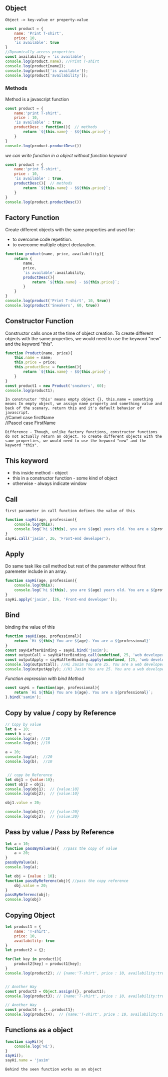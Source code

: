 ## Object
```Object -> key-value or property-value```
```javascript
const product = {
    name: 'Print T-shirt',
    price: 10,
    'is available': true
}
//Dynamically access properties
const availability = 'is available';
console.log(product.name); //Print T-shirt
console.log(product[name]);
console.log(product['is available']);
console.log(product['availability']);
``` 

### Methods
Method is a javascript function
```javascript
const product = {
    name:'print T-shirt',
    price : 10,
    'is available' : true,
    productDesc : function(){  // methods
        return `${this.name} - $${this.price}`;
    }
}
console.log(product.productDesc())
```

_we can write function in a object without function keyword_
```javascript
const product = {
    name:'print T-shirt',
    price : 10,
    'is available' : true,
    productDesc(){  // methods
        return `${this.name} - $${this.price}`;
    }
}
console.log(product.productDesc())
```

## Factory Function
Create different objects with the same properties and used for:
- to overcome code repetition.
- to overcome multiple object declaration.



```javascript
function product(name, price, availability){
    return {
        name,
        price,
        'is available':availability,
        productDesc(){
            return `${this.name} - $${this.price}`;
        }
    }
}
console.log(product('Print T-shirt', 10, true))
console.log(product('Sneakers', 60, true))
```   

## Constructor Function
Constructor calls once at the time of object creation.
To create different objects with the same properties, we would need to use the keyword "new" and the keyword "this".

```javascript
function Product(name, price){
    this.name = name;
    this.price = price;
    this.productDesc = function(){
        return `${this.name} - $${this.price}`;
    }
}
const product1 = new Product('sneakers', 60);
console.log(product1);
```
```In constructor 'this' means empty object {}, this.name = something means In empty object, we assign name property and something value and back of the scenary, return this and it's default behavior of javascript. ```   
//Camel case firstName  
//Pascel case FirstName   

```Difference - Though, unlike factory functions, constructor functions do not actually return an object. To create different objects with the same properties, we would need to use the keyword "new" and the keyword "this".```


## This keyword 
- this inside method - object
- this in a constructor function - some kind of object
- otherwise - always indicate window

## Call
```first parameter in call function defines the value of this```
```javascript
function sayHi(age, profession){
    console.log(this);
    console.log(`hi ${this}, you are ${age} years old. You are a ${profession}`); // hi jasim, you are 26 years old. You are a Front-end developer
}
sayHi.call('jasim', 26, 'Front-end developer');
```

## Apply
Do same task like call method but rest of the parameter without first paremeter include in an array.

```javascript
function sayHi(age, profession){
    console.log(this);
    console.log(`hi ${this}, you are ${age} years old. You are a ${profession}`); // hi jasim, you are 26 years old. You are a Front-end developer
}
sayHi.apply('jasim', [26, 'Front-end developer']);
```

## Bind
binding the value of this
```javascript
function sayHi(age, professional){
    return `Hi ${this} You are ${age}. You are a ${professional}`
}
const sayHiAfterBinding = sayHi.bind('jasim');
const outputCall = sayHiAfterBinding.call(undefined, 25, 'web developer');
const outputApply = sayHiAfterBinding.apply(undefined, [25, 'web developer']);
console.log(outputCall); //Hi Jasim You are 25. You are a web developer
console.log(outputApply); //Hi Jasim You are 25. You are a web developer
```


_Function expression with bind Method_
```javascript
const sayHi = function(age, professional){
    return `Hi ${this} You are ${age}. You are a ${professional}`;
}.bind('samim');
``` 
## Copy by value / copy by Reference
```javascript
// Copy by value
let a = 10;
const b = a;
console.log(a); //10
console.log(b); //10

a = 20;
console.log(a);  //20
console.log(b);  //10


 // copy be Reference
let obj1 = {value:10};
const obj2 = obj1;
console.log(obj1);  // {value:10}
console.log(obj2);  // {value:10}

obj1.value = 20;

console.log(obj1);  // {value:20}
console.log(obj2);  // {value:20}
```

## Pass by value / Pass by Reference
```javascript
let a = 10;
function passByValue(a){  //pass the copy of value
    a = 20;  
}
passByValue(a);
console.log(a);

let obj = {value : 10};
function passByReferenc(obj){ //pass the copy reference
    obj.value = 20;
}
passByReferenc(obj);
console.log(obj)
```

## Copying Object

```javascript
let product1 = {
    name: 'T-shirt',
    price: 10,
    availability: true
}
let product2 = {};

for(let key in product1){
    product2[key] = product1[key];
}
console.log(product2); // {name:'T-shirt', price : 10, availability:true}


// Another Way
const product3 = Object.assign({}, product1);
console.log(product3); // {name:'T-shirt', price : 10, availability:true}

// Another Way
const product4 = {...product1};
console.log(product4);  // {name:'T-shirt', price : 10, availability:true}
```

## Functions as a object
```javascript
function sayHi(){
    console.log('Hi');
}
sayHi();
sayHi.name = 'jasim'
```
`Behind the seen function works as an object`

